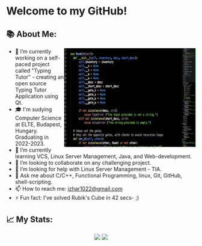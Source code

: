 # Welcome to my GitHub! 
## 📚 About Me:
<a href="https://github.com/izitPro/"><img align="right" width="350" height="263" src="https://github.com/izitPro/izitPro/blob/master/misc/prof.gif"></a>
  - 🔭 I’m currently working on a self-paced project called "Typing Tutor" - creating an open source Typing Tutor Application using Qt.
  - 🎓 I'm sudying Computer Science at ELTE, Budapest, Hungary. Graduating in 2022-2023.
  - 🌱 I’m currently learning VCS, Linux Server Management, Java, and Web-development. 
  - 👯 I’m looking to collaborate on any challenging project. 
  - 🤔 I’m looking for help with Linux Server Management - TIA.
  - 💬 Ask me about C/C++, Functional Programming, linux, Git, GitHub, shell-scripting.
  - 📫 How to reach me: izhar1022@gmail.com
  - ⚡ Fun fact: I've solved Rubik's Cube in 42 secs- ;)

## 📈 My Stats:
<p align="center">
<a href="https://github-readme-stats.vercel.app/api?username=izitPro&count_private=true&show_icons=true&theme=gruvbox">
  <img src="https://github-readme-stats.vercel.app/api?username=izitPro&count_private=true&show_icons=true&theme=gruvbox" /></a>
<a href="https://github.com/izitPro/">
  <img width = "40%"src="https://github-readme-stats.vercel.app/api/top-langs/?username=izitPro&layout=compact&theme=gruvbox" /></a>
  
<p>&nbsp;</p>
